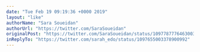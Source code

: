 ```yaml
---
date: "Tue Feb 19 09:19:36 +0000 2019"
layout: "like"
authorName: "Sara Soueidan"
authorUrl: "https://twitter.com/SaraSoueidan"
originalPost: "https://twitter.com/SaraSoueidan/status/1097787776463003653"
inReplyTo: "https://twitter.com/sarah_edo/status/1097655003378900992"
---
```

